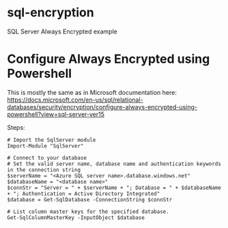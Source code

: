 # sql-encryption
SQL Server Always Encrypted example

# Configure Always Encrypted using Powershell

This is mostly the same as in Microsoft documentation here:
https://docs.microsoft.com/en-us/sql/relational-databases/security/encryption/configure-always-encrypted-using-powershell?view=sql-server-ver15

Steps:
```
# Import the SqlServer module
Import-Module "SqlServer"  

# Connect to your database
# Set the valid server name, database name and authentication keywords in the connection string
$serverName = "<Azure SQL server name>.database.windows.net"
$databaseName = "<database name>"
$connStr = "Server = " + $serverName + "; Database = " + $databaseName + "; Authentication = Active Directory Integrated"
$database = Get-SqlDatabase -ConnectionString $connStr

# List column master keys for the specified database.
Get-SqlColumnMasterKey -InputObject $database
```
